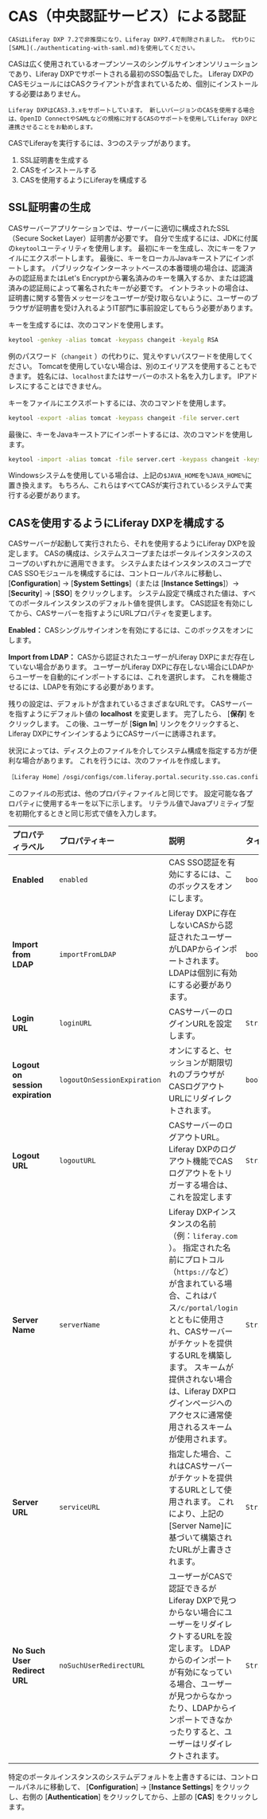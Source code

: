 # CAS（中央認証サービス）による認証

```{important}
CASはLiferay DXP 7.2で非推奨になり、Liferay DXP7.4で削除されました。 代わりに[SAML](./authenticating-with-saml.md)を使用してください。 
```

CASは広く使用されているオープンソースのシングルサインオンソリューションであり、Liferay DXPでサポートされる最初のSSO製品でした。 Liferay DXPのCASモジュールにはCASクライアントが含まれているため、個別にインストールする必要はありません。

```{note}
Liferay DXPはCAS3.3.xをサポートしています。 新しいバージョンのCASを使用する場合は、OpenID ConnectやSAMLなどの規格に対するCASのサポートを使用してLiferay DXPと連携させることをお勧めします。
```

CASでLiferayを実行するには、3つのステップがあります。

1. SSL証明書を生成する
1. CASをインストールする
1. CASを使用するようにLiferayを構成する

<a name="generating-an-ssl-certificate" />

<a name="generating-an-ssl-certificate" />

## SSL証明書の生成

CASサーバーアプリケーションでは、サーバーに適切に構成されたSSL（Secure Socket Layer）証明書が必要です。 自分で生成するには、JDKに付属の`keytool`ユーティリティを使用します。 最初にキーを生成し、次にキーをファイルにエクスポートします。 最後に、キーをローカルJavaキーストアにインポートします。 パブリックなインターネットベースの本番環境の場合は、認識済みの認証局またはLet's Encryptから署名済みのキーを購入するか、または認識済みの認証局によって署名されたキーが必要です。 イントラネットの場合は、証明書に関する警告メッセージをユーザーが受け取らないように、ユーザーのブラウザが証明書を受け入れるようIT部門に事前設定してもらう必要があります。

キーを生成するには、次のコマンドを使用します。

```bash
keytool -genkey -alias tomcat -keypass changeit -keyalg RSA
```

例のパスワード（`changeit` ）の代わりに、覚えやすいパスワードを使用してください。 Tomcatを使用していない場合は、別のエイリアスを使用することもできます。 姓名には、`localhost`またはサーバーのホスト名を入力します。 IPアドレスにすることはできません。

キーをファイルにエクスポートするには、次のコマンドを使用します。

```bash
keytool -export -alias tomcat -keypass changeit -file server.cert
```

最後に、キーをJavaキーストアにインポートするには、次のコマンドを使用します。

```bash
keytool -import -alias tomcat -file server.cert -keypass changeit -keystore $JAVA_HOME/jre/lib/security/cacerts
```

Windowsシステムを使用している場合は、上記の`$JAVA_HOME`を`%JAVA_HOME%`に置き換えます。 もちろん、これらはすべてCASが実行されているシステムで実行する必要があります。

<a name="configure-liferay-dxp-to-use-cas" />

## CASを使用するようにLiferay DXPを構成する

CASサーバーが起動して実行されたら、それを使用するようにLiferay DXPを設定します。 CASの構成は、システムスコープまたはポータルインスタンスのスコープのいずれかに適用できます。 システムまたはインスタンスのスコープでCAS SSOモジュールを構成するには、コントロールパネルに移動し、 [**Configuration**] → [**System Settings**]（または [**Instance Settings**]）→ [**Security**] → [**SSO**] をクリックします。 システム設定で構成された値は、すべてのポータルインスタンスのデフォルト値を提供します。 CAS認証を有効にしてから、CASサーバーを指すようにURLプロパティを変更します。

**Enabled：** CASシングルサインオンを有効にするには、このボックスをオンにします。

**Import from LDAP：** CASから認証されたユーザーがLiferay DXPにまだ存在していない場合があります。 ユーザーがLiferay DXPに存在しない場合にLDAPからユーザーを自動的にインポートするには、これを選択します。 これを機能させるには、LDAPを有効にする必要があります。

残りの設定は、デフォルトが含まれているさまざまなURLです。 CASサーバーを指すようにデフォルト値の **localhost** を変更します。 完了したら、 [**保存**] をクリックします。 この後、ユーザーが [**Sign In**] リンクをクリックすると、Liferay DXPにサインインするようにCASサーバーに誘導されます。

状況によっては、ディスク上のファイルを介してシステム構成を指定する方が便利な場合があります。 これを行うには、次のファイルを作成します。

```bash
［Liferay Home］/osgi/configs/com.liferay.portal.security.sso.cas.configuration.CASConfiguration.config
```

このファイルの形式は、他のプロパティファイルと同じです。 設定可能な各プロパティに使用するキーを以下に示します。 リテラル値でJavaプリミティブ型を初期化するときと同じ形式で値を入力します。

| プロパティラベル                         | プロパティキー                     | 説明                                                                                                                                                                                                  | タイプ       |
| :--- | :--- | :--- | :--- |
| **Enabled** | `enabled`                   | CAS SSO認証を有効にするには、このボックスをオンにします。                                                                                                                                                                    | `boolean` |
| **Import from LDAP** | `importFromLDAP`            | Liferay DXPに存在しないCASから認証されたユーザーがLDAPからインポートされます。 LDAPは個別に有効にする必要があります。                                                                                                                              | `boolean` |
| **Login URL** | `loginURL`                  | CASサーバーのログインURLを設定します。                                                                                                                                                                              | `String`  |
| **Logout on session expiration** | `logoutOnSessionExpiration` | オンにすると、セッションが期限切れのブラウザがCASログアウトURLにリダイレクトされます。                                                                                                                                                      | `boolean` |
| **Logout URL** | `logoutURL`                 | CASサーバーのログアウトURL。 Liferay DXPのログアウト機能でCASログアウトをトリガーする場合は、これを設定します                                                                                                                                   | `String`  |
| **Server Name** | `serverName`                | Liferay DXPインスタンスの名前（例：`liferay.com` ）。 指定された名前にプロトコル（`https://`など）が含まれている場合、これはパス`/c/portal/login`とともに使用され、CASサーバーがチケットを提供するURLを構築します。 スキームが提供されない場合は、Liferay DXPログインページへのアクセスに通常使用されるスキームが使用されます。 | `String`  |
| **Server URL** | `serviceURL`                | 指定した場合、これはCASサーバーがチケットを提供するURLとして使用されます。 これにより、上記の[Server Name]に基づいて構築されたURLが上書きされます。                                                                                                               | `String`  |
| **No Such User Redirect URL** | `noSuchUserRedirectURL`     | ユーザーがCASで認証できるがLiferay DXPで見つからない場合にユーザーをリダイレクトするURLを設定します。 LDAPからのインポートが有効になっている場合、ユーザーが見つからなかったり、LDAPからインポートできなかったりすると、ユーザーはリダイレクトされます。                                                           | `String`  |

特定のポータルインスタンスのシステムデフォルトを上書きするには、コントロールパネルに移動して、 [**Configuration**] → [**Instance Settings**] をクリックし、右側の [**Authentication**] をクリックしてから、上部の [**CAS**] をクリックします。
